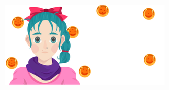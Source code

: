 <a href="https://rightonhana.dev" title="@rightonhana's webpage" rel="noopener noreferrer" target="_blank" align="center">
	<img src="./variants/akiraToriyama.svg" alt="@rightonhana svg animation" />
</a>